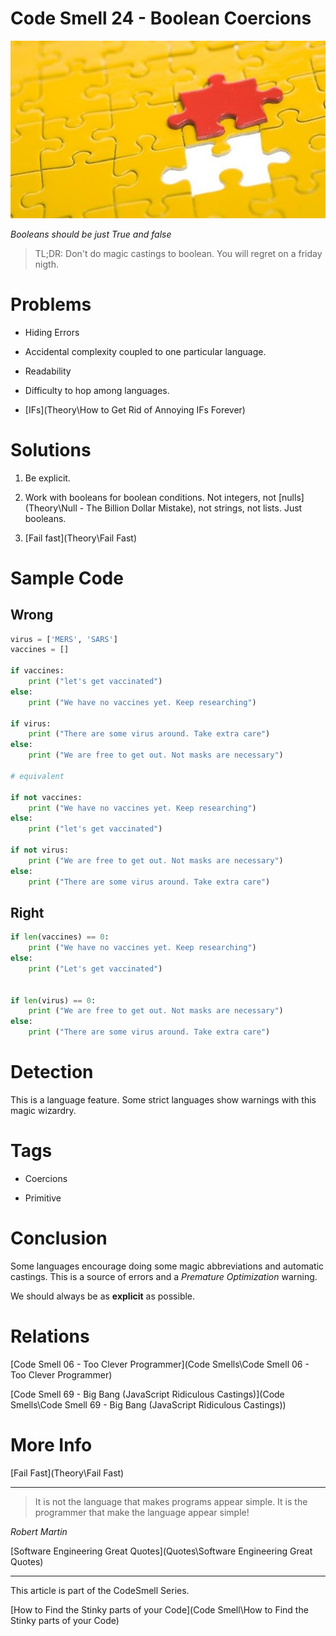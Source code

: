 # Code Smell 24 - Boolean Coercions

![Code Smell 24 - Boolean Coercions](puzzle.jpg)

*Booleans should be just True and false*

> TL;DR: Don't do magic castings to boolean. You will regret on a friday nigth.
 
# Problems

- Hiding Errors

- Accidental complexity coupled to one particular language.

- Readability

- Difficulty to hop among languages.

- [IFs](Theory\How to Get Rid of Annoying IFs Forever)

# Solutions

1. Be explicit.

2. Work with booleans for boolean conditions. Not integers, not [nulls](Theory\Null - The Billion Dollar Mistake), not strings, not lists. Just booleans.

3. [Fail fast](Theory\Fail Fast)

# Sample Code

## Wrong

[Gist Url]: # (https://gist.github.com/mcsee/1f5d0d7328e2e49f0695323e6c210c3e)
```python
virus = ['MERS', 'SARS']
vaccines = []
 
if vaccines:
	print ("let's get vaccinated")
else:
	print ("We have no vaccines yet. Keep researching")
    
if virus:
	print ("There are some virus around. Take extra care")
else:
	print ("We are free to get out. Not masks are necessary")

# equivalent
    
if not vaccines:
	print ("We have no vaccines yet. Keep researching")
else:
	print ("let's get vaccinated")
    
if not virus:
	print ("We are free to get out. Not masks are necessary")
else:
	print ("There are some virus around. Take extra care")
```

## Right

[Gist Url]: # (https://gist.github.com/mcsee/0c8dd91896ff91852dfa0e8711093a06)
```python
if len(vaccines) == 0:
	print ("We have no vaccines yet. Keep researching")
else:
	print ("Let's get vaccinated")
    
                    
if len(virus) == 0:
	print ("We are free to get out. Not masks are necessary")
else:
	print ("There are some virus around. Take extra care")
```

# Detection

This is a language feature. Some strict languages show warnings with this magic wizardry.

# Tags

- Coercions

- Primitive

# Conclusion

Some languages encourage doing some magic abbreviations and automatic castings. This is a source of errors and a *Premature Optimization* warning.

We should always be as **explicit** as possible.

# Relations

[Code Smell 06 - Too Clever Programmer](Code Smells\Code Smell 06 - Too Clever Programmer)

[Code Smell 69 - Big Bang (JavaScript Ridiculous Castings)](Code Smells\Code Smell 69 - Big Bang (JavaScript Ridiculous Castings))

# More Info

[Fail Fast](Theory\Fail Fast)

* * *

> It is not the language that makes programs appear simple. It is the programmer that make the language appear simple!

_Robert Martin_

[Software Engineering Great Quotes](Quotes\Software Engineering Great Quotes)
  
* * *

This article is part of the CodeSmell Series.

[How to Find the Stinky parts of your Code](Code Smell\How to Find the Stinky parts of your Code)